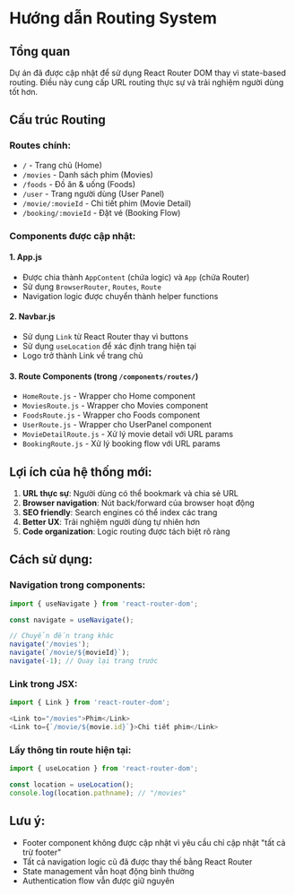 # Hướng dẫn Routing System

## Tổng quan
Dự án đã được cập nhật để sử dụng React Router DOM thay vì state-based routing. Điều này cung cấp URL routing thực sự và trải nghiệm người dùng tốt hơn.

## Cấu trúc Routing

### Routes chính:
- `/` - Trang chủ (Home)
- `/movies` - Danh sách phim (Movies)
- `/foods` - Đồ ăn & uống (Foods)
- `/user` - Trang người dùng (User Panel)
- `/movie/:movieId` - Chi tiết phim (Movie Detail)
- `/booking/:movieId` - Đặt vé (Booking Flow)

### Components được cập nhật:

#### 1. App.js
- Được chia thành `AppContent` (chứa logic) và `App` (chứa Router)
- Sử dụng `BrowserRouter`, `Routes`, `Route`
- Navigation logic được chuyển thành helper functions

#### 2. Navbar.js
- Sử dụng `Link` từ React Router thay vì buttons
- Sử dụng `useLocation` để xác định trang hiện tại
- Logo trở thành Link về trang chủ

#### 3. Route Components (trong `/components/routes/`)
- `HomeRoute.js` - Wrapper cho Home component
- `MoviesRoute.js` - Wrapper cho Movies component  
- `FoodsRoute.js` - Wrapper cho Foods component
- `UserRoute.js` - Wrapper cho UserPanel component
- `MovieDetailRoute.js` - Xử lý movie detail với URL params
- `BookingRoute.js` - Xử lý booking flow với URL params

## Lợi ích của hệ thống mới:

1. **URL thực sự**: Người dùng có thể bookmark và chia sẻ URL
2. **Browser navigation**: Nút back/forward của browser hoạt động
3. **SEO friendly**: Search engines có thể index các trang
4. **Better UX**: Trải nghiệm người dùng tự nhiên hơn
5. **Code organization**: Logic routing được tách biệt rõ ràng

## Cách sử dụng:

### Navigation trong components:
```javascript
import { useNavigate } from 'react-router-dom';

const navigate = useNavigate();

// Chuyển đến trang khác
navigate('/movies');
navigate(`/movie/${movieId}`);
navigate(-1); // Quay lại trang trước
```

### Link trong JSX:
```javascript
import { Link } from 'react-router-dom';

<Link to="/movies">Phim</Link>
<Link to={`/movie/${movie.id}`}>Chi tiết phim</Link>
```

### Lấy thông tin route hiện tại:
```javascript
import { useLocation } from 'react-router-dom';

const location = useLocation();
console.log(location.pathname); // "/movies"
```

## Lưu ý:
- Footer component không được cập nhật vì yêu cầu chỉ cập nhật "tất cả trừ footer"
- Tất cả navigation logic cũ đã được thay thế bằng React Router
- State management vẫn hoạt động bình thường
- Authentication flow vẫn được giữ nguyên
